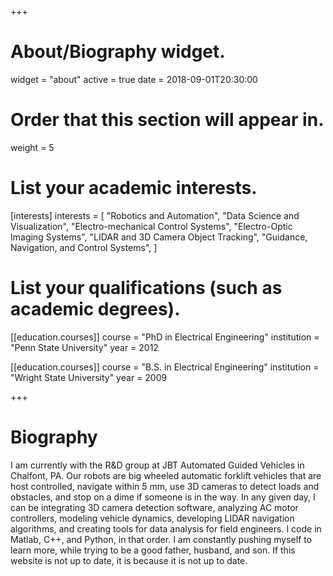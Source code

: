 +++
# About/Biography widget.
widget = "about"
active = true
date = 2018-09-01T20:30:00

# Order that this section will appear in.
weight = 5

# List your academic interests.
[interests]
  interests = [
    "Robotics and Automation",
    "Data Science and Visualization",
    "Electro-mechanical Control Systems",
    "Electro-Optic Imaging Systems",
    "LIDAR and 3D Camera Object Tracking",
    "Guidance, Navigation, and Control Systems",
  ]

# List your qualifications (such as academic degrees).
[[education.courses]]
  course = "PhD in Electrical Engineering"
  institution = "Penn State University"
  year = 2012

[[education.courses]]
  course = "B.S. in Electrical Engineering"
  institution = "Wright State University"
  year = 2009
 
+++

# Biography

I am currently with the R&D group at JBT Automated Guided Vehicles in Chalfont, PA.  Our robots are big wheeled automatic forklift vehicles that are host controlled, navigate within 5 mm, use 3D cameras to detect loads and obstacles, and stop on a dime if someone is in the way.  In any given day, I can be integrating 3D camera detection software, analyzing AC motor controllers, modeling vehicle dynamics, developing LIDAR navigation algorithms, and creating tools for data analysis for field engineers.  I code in Matlab, C++, and Python, in that order.  I am constantly pushing myself to learn more, while trying to be a good father, husband, and son.  If this website is not up to date, it is because it is not up to date.
